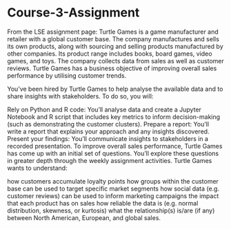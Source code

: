 # Course-3-Assignment

From the LSE assignment page:
Turtle Games is a game manufacturer and retailer with a global customer base. The company manufactures and sells its own products, along with sourcing and selling products manufactured by other companies. Its product range includes books, board games, video games, and toys. The company collects data from sales as well as customer reviews. Turtle Games has a business objective of improving overall sales performance by utilising customer trends. 

You’ve been hired by Turtle Games to help analyse the available data and to share insights with stakeholders. To do so, you will:

Rely on Python and R code: You’ll analyse data and create a Jupyter Notebook and R script that includes key metrics to inform decision-making (such as demonstrating the customer clusters).
Prepare a report: You’ll write a report that explains your approach and any insights discovered.
Present your findings: You’ll communicate insights to stakeholders in a recorded presentation.
To improve overall sales performance, Turtle Games has come up with an initial set of questions. You’ll explore these questions in greater depth through the weekly assignment activities. Turtle Games wants to understand: 

how customers accumulate loyalty points
how groups within the customer base can be used to target specific market segments 
how social data (e.g. customer reviews) can be used to inform marketing campaigns
the impact that each product has on sales
how reliable the data is (e.g. normal distribution, skewness, or kurtosis)
what the relationship(s) is/are (if any) between North American, European, and global sales.
